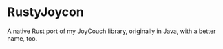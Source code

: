 # RustyJoycon
A native Rust port of my JoyCouch library, originally in Java, with a better name, too.
